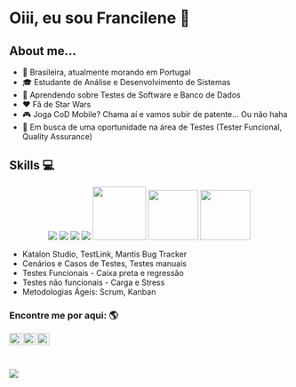 
<p align="center">
  <a href="#">
    <!-- <img align="center" width="400" height="400" src="fran.png" /> -->
  </a>
</p>

<p align="center">
  <a href="https://github.com/anuraghazra/github-readme-stats">
  </a>
  <!-- <a href="https://github.com/anuraghazra/github-readme-stats">
    <img
      align="center"
      height="165"
      src="https://github-readme-stats.vercel.app/api?username=fraancilene&count_private=true&show_icons=true&custom_title=Github%20Status&hide=issues"
    />
  </a> -->
</p>

# Oiii, eu sou Francilene :wave:

## About me...

* :round_pushpin: Brasileira, atualmente morando em Portugal
* :mortar_board: Estudante de Análise e Desenvolvimento de Sistemas
* :seedling: Aprendendo sobre Testes de Software e Banco de Dados
* :hearts: Fã de Star Wars
* :video_game: Joga CoD Mobile? Chama aí e vamos subir de patente... Ou não haha
* :mag_right: Em busca de uma oportunidade na área de Testes (Tester Funcional, Quality Assurance)

## Skills :computer:

<div style="text-align: center;">
  <img src="https://img.icons8.com/color/96/000000/java-coffee-cup-logo--v2.png"/>
  <img src="https://img.icons8.com/officel/90/000000/selenium-test-automation.png"/>
  <img src="https://img.icons8.com/color/96/000000/oracle-logo.png"/>
  <img src="https://img.icons8.com/color/96/000000/microsoft-sql-server.png"/>
  <img height="96" width="96" src="https://cdn.jsdelivr.net/npm/simple-icons@v5/icons/apachejmeter.svg" />
  <img height="90" width="90" src="https://cdn.jsdelivr.net/npm/simple-icons@v5/icons/microsoftexcel.svg" />
  <img height="90" width="90" src="https://cdn.jsdelivr.net/npm/simple-icons@v5/icons/microsoftword.svg" />

</div>
   
* Katalon Studio, TestLink, Mantis Bug Tracker 
* Cenários e Casos de Testes, Testes manuais
* Testes Funcionais - Caixa preta  e regressão
* Testes não funcionais - Carga e Stress
* Metodologias Ágeis: Scrum, Kanban


### Encontre me por aqui: :earth_americas:

<a target="_blank" href="https://www.linkedin.com/in/francilene-silva/">
  <img align="left" alt="LinkdeIN" width="22px" src="https://cdn.jsdelivr.net/npm/simple-icons@v3/icons/linkedin.svg" />
</a>
<a target="_blank" href="https://www.instagram.com/fraanpss/">
  <img align="left" alt="Instagram" width="22px" src="https://cdn.jsdelivr.net/npm/simple-icons@v3/icons/instagram.svg" />
</a>
<a target="_blank" href="mailto:francilenesilva.fps10@gmail.com">
  <img align="left" alt="Gmail" width="22px" src="https://cdn.jsdelivr.net/npm/simple-icons@v3/icons/gmail.svg" />
</a> </br></br></br>




<img
      align="center"
      src="https://github-readme-stats.vercel.app/api/top-langs/?username=fraancilene&layout=compact"
 />

<!--![Snake animation](https://github.com/fraancilene/fraancilene/blob/output/github-contribution-grid-snake.svg)-->



